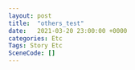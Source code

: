 ```yaml
---
layout: post
title:  "others_test"
date:   2021-03-20 23:00:00 +0000
categories: Etc
Tags: Story Etc
SceneCode: []
---
```


